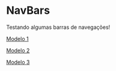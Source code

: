 # NavBars
Testando algumas barras de navegações!


<a href="1/index.html"> Modelo 1 </a>

<a href="2/index.html"> Modelo 2 </a>

<a href="3/index.html"> Modelo 3 </a>
